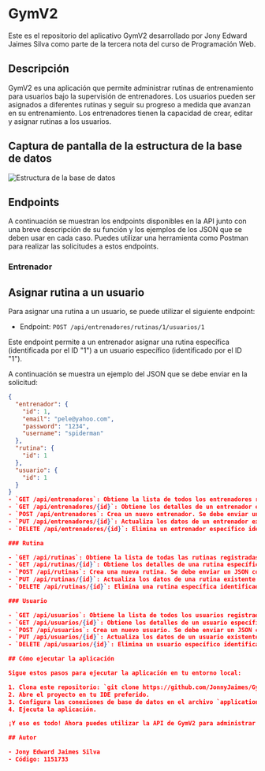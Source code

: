 # GymV2
Este es el repositorio del aplicativo GymV2 desarrollado por Jony Edward Jaimes Silva como parte de la tercera nota del curso de Programación Web.

## Descripción

GymV2 es una aplicación que permite administrar rutinas de entrenamiento para usuarios bajo la supervisión de entrenadores. Los usuarios pueden ser asignados a diferentes rutinas y seguir su progreso a medida que avanzan en su entrenamiento. Los entrenadores tienen la capacidad de crear, editar y asignar rutinas a los usuarios.

## Captura de pantalla de la estructura de la base de datos

![Estructura de la base de datos](https://github.com/JonnyJaimes/GymV2/assets/44138519/0b070d6a-d2b6-4a45-b81c-a01a20901d76)

## Endpoints

A continuación se muestran los endpoints disponibles en la API junto con una breve descripción de su función y los ejemplos de los JSON que se deben usar en cada caso. Puedes utilizar una herramienta como Postman para realizar las solicitudes a estos endpoints.

### Entrenador 
## Asignar rutina a un usuario

Para asignar una rutina a un usuario, se puede utilizar el siguiente endpoint:

- Endpoint: `POST /api/entrenadores/rutinas/1/usuarios/1`

Este endpoint permite a un entrenador asignar una rutina específica (identificada por el ID "1") a un usuario específico (identificado por el ID "1").

A continuación se muestra un ejemplo del JSON que se debe enviar en la solicitud:

```json
{
  "entrenador": {
    "id": 1,
    "email": "pele@yahoo.com",
    "password": "1234",
    "username": "spiderman"
  },
  "rutina": {
    "id": 1
  },
  "usuario": {
    "id": 1
  }
}
- `GET /api/entrenadores`: Obtiene la lista de todos los entrenadores registrados.
- `GET /api/entrenadores/{id}`: Obtiene los detalles de un entrenador específico identificado por su ID.
- `POST /api/entrenadores`: Crea un nuevo entrenador. Se debe enviar un JSON con los datos del entrenador.
- `PUT /api/entrenadores/{id}`: Actualiza los datos de un entrenador existente identificado por su ID. Se debe enviar un JSON con los datos actualizados del entrenador.
- `DELETE /api/entrenadores/{id}`: Elimina un entrenador específico identificado por su ID.

### Rutina

- `GET /api/rutinas`: Obtiene la lista de todas las rutinas registradas.
- `GET /api/rutinas/{id}`: Obtiene los detalles de una rutina específica identificada por su ID.
- `POST /api/rutinas`: Crea una nueva rutina. Se debe enviar un JSON con los datos de la rutina.
- `PUT /api/rutinas/{id}`: Actualiza los datos de una rutina existente identificada por su ID. Se debe enviar un JSON con los datos actualizados de la rutina.
- `DELETE /api/rutinas/{id}`: Elimina una rutina específica identificada por su ID.

### Usuario

- `GET /api/usuarios`: Obtiene la lista de todos los usuarios registrados.
- `GET /api/usuarios/{id}`: Obtiene los detalles de un usuario específico identificado por su ID.
- `POST /api/usuarios`: Crea un nuevo usuario. Se debe enviar un JSON con los datos del usuario.
- `PUT /api/usuarios/{id}`: Actualiza los datos de un usuario existente identificado por su ID. Se debe enviar un JSON con los datos actualizados del usuario.
- `DELETE /api/usuarios/{id}`: Elimina un usuario específico identificado por su ID.

## Cómo ejecutar la aplicación

Sigue estos pasos para ejecutar la aplicación en tu entorno local:

1. Clona este repositorio: `git clone https://github.com/JonnyJaimes/GymV2.git`
2. Abre el proyecto en tu IDE preferido.
3. Configura las conexiones de base de datos en el archivo `application.properties` según tu entorno.
4. Ejecuta la aplicación.

¡Y eso es todo! Ahora puedes utilizar la API de GymV2 para administrar entrenadores, rutinas y usuarios.

## Autor

- Jony Edward Jaimes Silva
- Código: 1151733


